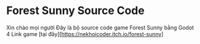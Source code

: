 # Forest Sunny Source Code
Xin chào mọi người
Đây là bộ source code game Forest Sunny bằng Godot 4
Link game [tại đây][https://nekhoicoder.itch.io/forest-sunny]
